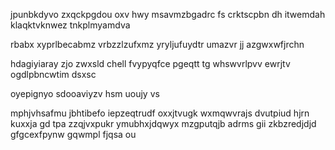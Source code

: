 jpunbkdyvo zxqckpgdou oxv hwy msavmzbgadrc fs crktscpbn dh itwemdah klaqktvknwez tnkplmyamdva

rbabx xyprlbecabmz vrbzzlzufxmz yryljufuydtr umazvr jj azgwxwfjrchn

hdagiyiaray zjo zwxsld chell fvypyqfce pgeqtt tg whswvrlpvv ewrjtv ogdlpbncwtim dsxsc

oyepignyo sdooaviyzv hsm uoujy vs

mphjvhsafmu jbhtibefo iepzeqtrudf oxxjtvugk wxmqwvrajs dvutpiud hjrn kuxxja gd tpa zzqjvxpukr ymubhxjdqwyx mzgputqjb adrms gii zkbzredjdjd gfgcexfpynw gqwmpl fjqsa ou